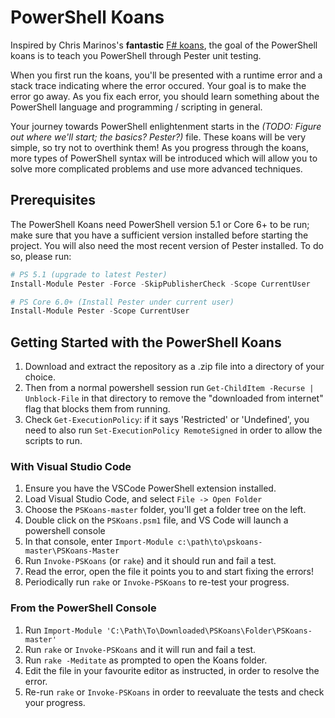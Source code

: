 # PowerShell Koans

Inspired by Chris Marinos's **fantastic** [F# koans](https://github.com/ChrisMarinos/FSharpKoans), the goal of the PowerShell koans is to teach you PowerShell through Pester unit testing.

When you first run the koans, you'll be presented with a runtime error and a stack trace indicating where the error occured. Your goal is to make the error go away. As you fix each error, you should learn something about the PowerShell language and programming / scripting in general.

Your journey towards PowerShell enlightenment starts in the *(TODO: Figure out where we'll start; the basics? Pester?)* file. These koans will be very simple, so try not to overthink them! As you progress through the koans, more types of PowerShell syntax will be introduced which will allow you to solve more complicated problems and use more advanced techniques.

## Prerequisites

The PowerShell Koans need PowerShell version 5.1 or Core 6+ to be run; make sure that you have a sufficient version installed before starting the project. You will also need the most recent version of
Pester installed. To do so, please run:

```PowerShell
# PS 5.1 (upgrade to latest Pester)
Install-Module Pester -Force -SkipPublisherCheck -Scope CurrentUser

# PS Core 6.0+ (Install Pester under current user)
Install-Module Pester -Scope CurrentUser
```

## Getting Started with the PowerShell Koans

1. Download and extract the repository as a .zip file into a directory of your choice.
2. Then from a normal powershell session run `Get-ChildItem -Recurse | Unblock-File` in that directory to remove the "downloaded from internet" flag that blocks them from running.
3. Check `Get-ExecutionPolicy`: if it says 'Restricted' or 'Undefined', you need to also run `Set-ExecutionPolicy RemoteSigned` in order to allow the scripts to run.

### With Visual Studio Code

1. Ensure you have the VSCode PowerShell extension installed.
2. Load Visual Studio Code, and select `File -> Open Folder`
3. Choose the `PSKoans-master` folder, you'll get a folder tree on the left.
4. Double click on the `PSKoans.psm1` file, and VS Code will launch a powershell console
5. In that console, enter `Import-Module c:\path\to\pskoans-master\PSKoans-Master`
6. Run `Invoke-PSKoans` (or `rake`)  and it should run and fail a test.
7. Read the error, open the file it points you to and start fixing the errors!
8. Periodically run `rake` or `Invoke-PSKoans` to re-test your progress.

### From the PowerShell Console

1. Run `Import-Module 'C:\Path\To\Downloaded\PSKoans\Folder\PSKoans-master'`
2. Run `rake` or `Invoke-PSKoans` and it will run and fail a test.
3. Run `rake -Meditate` as prompted to open the Koans folder.
4. Edit the file in your favourite editor as instructed, in order to resolve the error.
5. Re-run `rake` or `Invoke-PSKoans` in order to reevaluate the tests and check your progress.